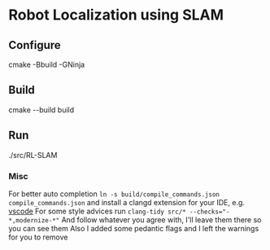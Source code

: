 # Robot Localization using SLAM
## Configure
cmake -Bbuild -GNinja
## Build
cmake --build build
## Run 
./src/RL-SLAM
### Misc
For better auto completion 
`ln -s build/compile_commands.json compile_commands.json`
and install a clangd extension for your IDE,
e.g. [vscode](https://marketplace.visualstudio.com/items?itemName=llvm-vs-code-extensions.vscode-clangd)
For some style advices run 
`clang-tidy src/* --checks="-*,modernize-*"`
And follow whatever you agree with, I'll leave them there so you can see them
Also I added some pedantic flags and I left the warnings for you to remove
